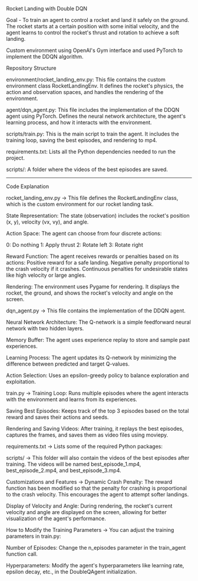 Rocket Landing with Double DQN

Goal - To train an agent to control a rocket and land it safely on the ground. The rocket starts at a certain position with some initial velocity, and the agent learns to control the rocket's thrust and rotation to achieve a soft landing.

Custom environment using OpenAI's Gym interface and used PyTorch to implement the DDQN algorithm.

Repository Structure

environment/rocket_landing_env.py: This file contains the custom environment class RocketLandingEnv. It defines the rocket's physics, the action and observation spaces, and handles the rendering of the environment.

agent/dqn_agent.py: This file includes the implementation of the DDQN agent using PyTorch. Defines the neural network architecture, the agent's learning process, and how it interacts with the environment.

scripts/train.py: This is the main script to train the agent. It includes the training loop, saving the best episodes, and rendering to mp4.

requirements.txt: Lists all the Python dependencies needed to run the project.

scripts/: A folder where the videos of the best episodes are saved.

-------------------------

Code Explanation

rocket_landing_env.py ->
This file defines the RocketLandingEnv class, which is the custom environment for our rocket landing task.

State Representation: The state (observation) includes the rocket's position (x, y), velocity (vx, vy), and angle.

Action Space: The agent can choose from four discrete actions:

0: Do nothing
1: Apply thrust
2: Rotate left
3: Rotate right

Reward Function: The agent receives rewards or penalties based on its actions:
Positive reward for a safe landing.
Negative penalty proportional to the crash velocity if it crashes.
Continuous penalties for undesirable states like high velocity or large angles.

Rendering: The environment uses Pygame for rendering. It displays the rocket, the ground, and shows the rocket's velocity and angle on the screen.

dqn_agent.py ->
This file contains the implementation of the DDQN agent.

Neural Network Architecture: The Q-network is a simple feedforward neural network with two hidden layers.

Memory Buffer: The agent uses experience replay to store and sample past experiences.

Learning Process: The agent updates its Q-network by minimizing the difference between predicted and target Q-values.

Action Selection: Uses an epsilon-greedy policy to balance exploration and exploitation.


train.py ->
Training Loop: Runs multiple episodes where the agent interacts with the environment and learns from its experiences.

Saving Best Episodes: Keeps track of the top 3 episodes based on the total reward and saves their actions and seeds.

Rendering and Saving Videos: After training, it replays the best episodes, captures the frames, and saves them as video files using moviepy.

requirements.txt ->
Lists some of the required Python packages:

scripts/ ->
This folder will also contain the videos of the best episodes after training. The videos will be named best_episode_1.mp4, best_episode_2.mp4, and best_episode_3.mp4.

Customizations and Features ->
Dynamic Crash Penalty: The reward function has been modified so that the penalty for crashing is proportional to the crash velocity. This encourages the agent to attempt softer landings.

Display of Velocity and Angle: During rendering, the rocket's current velocity and angle are displayed on the screen, allowing for better visualization of the agent's performance.

How to Modify the Training Parameters ->
You can adjust the training parameters in train.py:

Number of Episodes: Change the n_episodes parameter in the train_agent function call.

Hyperparameters: Modify the agent's hyperparameters like learning rate, epsilon decay, etc., in the DoubleQAgent initialization.
